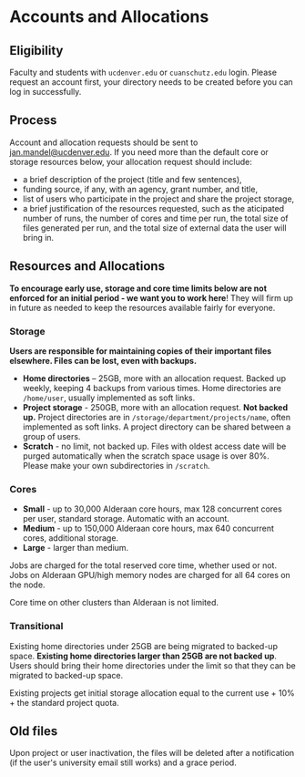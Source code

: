 # Accounts and Allocations
## Eligibility
Faculty and students with `ucdenver.edu` or `cuanschutz.edu` login. Please request an account first, your directory needs to be created before you can log in successfully.
## Process
Account and allocation requests should be sent to jan.mandel@ucdenver.edu. If you need more than the default core or storage resources below, your allocation request should include:

* a brief description of the project (title and few sentences),
* funding source, if any, with an agency, grant number, and title,
* list of users who participate in the project and share the project storage,
* a brief justification of the resources requested, such as the aticipated number of runs, the number of cores and time per run, the total size of files generated per run, and the total size of external data the user will bring in.

## Resources and Allocations
**To encourage early use, storage and core time limits below are not enforced for an initial period - we want you to work here**! They will firm up in future as needed to keep the resources available fairly for everyone.

### Storage 
**Users are responsible for maintaining copies of their important files elsewhere. Files can be lost, even with backups.** 
 
* **Home directories** – 25GB, more with an allocation request. Backed up weekly, keeping 4 backups from various times. Home directories are `/home/user`, usually implemented as soft links. 
* **Project storage** -  250GB, more with an allocation request. **Not backed up.** Project directories are in  `/storage/department/projects/name`, often implemented as soft links. A project directory can be shared between a group of users.
* **Scratch** - no limit, not backed up. Files with oldest access date will be purged automatically when the scratch space usage is over 80%. Please make your own subdirectories in `/scratch`.

### Cores
* **Small** - up to 30,000 Alderaan core hours, max 128 concurrent cores per user, standard storage. Automatic with an account.
* **Medium** - up to 150,000 Alderaan core hours, max 640 concurrent cores, additional storage.
* **Large** - larger than medium. 

Jobs are charged for the total reserved core time, whether used or not. 
Jobs on Alderaan GPU/high memory nodes are charged for all 64 cores on the node. 

Core time on other clusters than Alderaan is not limited.
### Transitional

Existing home directories under 25GB are being migrated to backed-up space. **Existing home directories larger than 25GB are not backed up**. Users should bring their home directories under the limit so that they can be migrated to backed-up space. 

Existing projects get initial storage allocation equal to the current use + 10% + the standard project quota. 

## Old files
 
Upon project or user inactivation, the files will be deleted after a notification (if the user's university email still works) and a grace period. 


